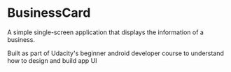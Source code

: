 # BusinessCard
A simple single-screen application that displays the information of a business.

Built as part of Udacity's beginner android developer course to understand how to design and build app UI
